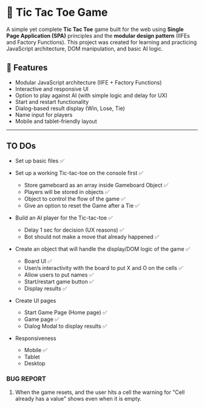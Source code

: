 # 🧠 Tic Tac Toe Game

A simple yet complete **Tic Tac Toe** game built for the web using **Single Page Application (SPA)** principles and the **modular design pattern** (IIFEs and Factory Functions). This project was created for learning and practicing JavaScript architecture, DOM manipulation, and basic AI logic.

## 🚀 Features

- Modular JavaScript architecture (IIFE + Factory Functions)
- Interactive and responsive UI
- Option to play against AI (with simple logic and delay for UX)
- Start and restart functionality
- Dialog-based result display (Win, Lose, Tie)
- Name input for players
- Mobile and tablet-friendly layout

---

## TO DOs

- Set up basic files ✅

- Set up a working Tic-tac-toe on the console first ✅

  - Store gameboard as an array inside Gameboard Object ✅
  - Players will be stored in objects ✅
  - Object to control the flow of the game ✅
  - Give an option to reset the Game after a Tie ✅

- Build an AI player for the Tic-tac-toe ✅

  - Delay 1 sec for decision (UX reasons) ✅
  - Bot should not make a move that already happened ✅

- Create an object that will handle the display/DOM logic of the game ✅

  - Board UI ✅
  - User/s interactivity with the board to put X and O on the cells ✅
  - Allow users to put names ✅
  - Start/restart game button ✅
  - Display results ✅

- Create UI pages

  - Start Game Page (Home page) ✅
  - Game page ✅
  - Dialog Modal to display results ✅

- Responsiveness

  - Mobile ✅
  - Tablet
  - Desktop

### BUG REPORT

1. When the game resets, and the user hits a cell the warning for "Cell already has a value" shows even when it is empty.
